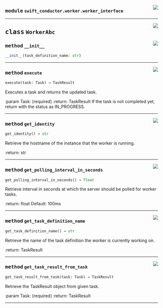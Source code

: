 <!-- markdownlint-disable -->

<a href="../src/conductor/client/worker/worker_interface.py#L0"><img align="right" style="float:right;" src="https://img.shields.io/badge/-source-cccccc?style=flat-square"></a>

### <kbd>module</kbd> `swift_conductor.worker.worker_interface`






---

<a href="../src/conductor/client/worker/worker_interface.py#L7"><img align="right" style="float:right;" src="https://img.shields.io/badge/-source-cccccc?style=flat-square"></a>

## <kbd>class</kbd> `WorkerAbc`




<a href="../src/conductor/client/worker/worker_interface.py#L8"><img align="right" style="float:right;" src="https://img.shields.io/badge/-source-cccccc?style=flat-square"></a>

### <kbd>method</kbd> `__init__`

```python
__init__(task_definition_name: str)
```








---

<a href="../src/conductor/client/worker/worker_interface.py#L11"><img align="right" style="float:right;" src="https://img.shields.io/badge/-source-cccccc?style=flat-square"></a>

### <kbd>method</kbd> `execute`

```python
execute(task: Task) → TaskResult
```

Executes a task and returns the updated task. 

:param Task: (required) :return: TaskResult  If the task is not completed yet, return with the status as IN_PROGRESS. 

---

<a href="../src/conductor/client/worker/worker_interface.py#L22"><img align="right" style="float:right;" src="https://img.shields.io/badge/-source-cccccc?style=flat-square"></a>

### <kbd>method</kbd> `get_identity`

```python
get_identity() → str
```

Retrieve the hostname of the instance that the worker is running. 

:return: str 

---

<a href="../src/conductor/client/worker/worker_interface.py#L30"><img align="right" style="float:right;" src="https://img.shields.io/badge/-source-cccccc?style=flat-square"></a>

### <kbd>method</kbd> `get_polling_interval_in_seconds`

```python
get_polling_interval_in_seconds() → float
```

Retrieve interval in seconds at which the server should be polled for worker tasks. 

:return: float  Default: 100ms 

---

<a href="../src/conductor/client/worker/worker_interface.py#L39"><img align="right" style="float:right;" src="https://img.shields.io/badge/-source-cccccc?style=flat-square"></a>

### <kbd>method</kbd> `get_task_definition_name`

```python
get_task_definition_name() → str
```

Retrieve the name of the task definition the worker is currently working on. 

:return: TaskResult 

---

<a href="../src/conductor/client/worker/worker_interface.py#L47"><img align="right" style="float:right;" src="https://img.shields.io/badge/-source-cccccc?style=flat-square"></a>

### <kbd>method</kbd> `get_task_result_from_task`

```python
get_task_result_from_task(task: Task) → TaskResult
```

Retrieve the TaskResult object from given task. 

:param Task: (required) :return: TaskResult 




---
